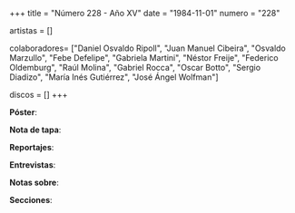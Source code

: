 +++
title = "Número 228 - Año XV"
date = "1984-11-01"
numero = "228"

artistas = []

colaboradores= ["Daniel Osvaldo Ripoll", "Juan Manuel Cibeira", "Osvaldo Marzullo", "Febe Defelipe", "Gabriela Martini", "Néstor Freije", "Federico Oldemburg", "Raúl Molina", "Gabriel Rocca", "Oscar Botto", "Sergio Diadizo", "María Inés Gutiérrez", "José Ángel Wolfman"]

discos = []
+++

**Póster**: 

**Nota de tapa**: 

**Reportajes**: 

**Entrevistas**: 

**Notas sobre**:

**Secciones**:

